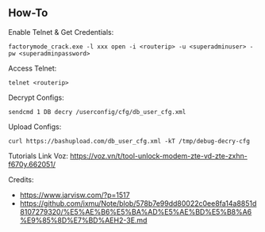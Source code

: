 ## How-To

Enable Telnet & Get Credentials:
```
factorymode_crack.exe -l xxx open -i <routerip> -u <superadminuser> -pw <superadminpassword>
```

Access Telnet:
```
telnet <routerip>
```

Decrypt Configs:
```
sendcmd 1 DB decry /userconfig/cfg/db_user_cfg.xml
```

Upload Configs:
```
curl https://bashupload.com/db_user_cfg.xml -kT /tmp/debug-decry-cfg
```

Tutorials Link Voz:
https://voz.vn/t/tool-unlock-modem-zte-vd-zte-zxhn-f670y.662051/

Credits:

- https://www.jarvisw.com/?p=1517
- https://github.com/ixmu/Note/blob/578b7e99dd80022c0ee8fa14a8851d8107279320/%E5%AE%B6%E5%BA%AD%E5%AE%BD%E5%B8%A6%E9%85%8D%E7%BD%AEH2-3E.md
